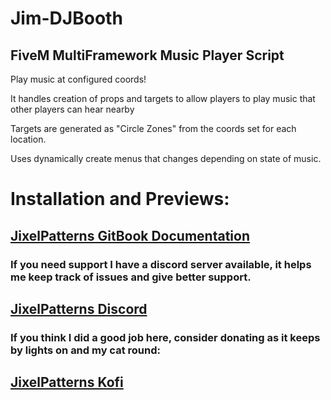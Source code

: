 # Jim-DJBooth

## FiveM MultiFramework Music Player Script

Play music at configured coords!

It handles creation of props and targets to allow players to play music that other players can hear nearby

Targets are generated as "Circle Zones" from the coords set for each location.

Uses dynamically create menus that changes depending on state of music.


# Installation and Previews:
## [JixelPatterns GitBook Documentation](https://jixelpatterns.gitbook.io/docs)

### If you need support I have a discord server available, it helps me keep track of issues and give better support.
## [JixelPatterns Discord](https://discord.gg/9pCDHmjYwd)

### If you think I did a good job here, consider donating as it keeps by lights on and my cat round:
## [JixelPatterns Kofi](https://ko-fi.com/jixelpatterns)